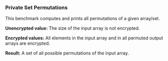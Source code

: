 ### Private Set Permutations
This benchmark computes and prints all permutations of a given array/set.

**Unencrypted value:** The size of the input array is not encrypted.

**Encrypted values:** All elements in the input array and in all permuted output arrays are encrypted.

**Result:** A set of all possible permutations of the input array.
